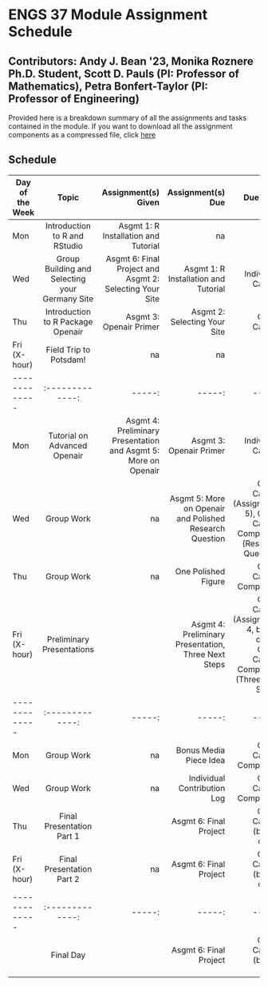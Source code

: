 # ENGS 37 Module Assignment Schedule #

## Contributors: Andy J. Bean '23, Monika Roznere Ph.D. Student, Scott D. Pauls (PI: Professor of Mathematics), Petra Bonfert-Taylor (PI: Professor of Engineering)

Provided here is a breakdown summary of all the assignments and tasks contained in the module. If you want to download all the assignment components as a compressed file, click [here](link)

## Schedule ##
|Day of the Week|Topic          |Assignment(s) Given|Assignment(s) Due|Due Type|
| ------------- |:-------------:| -----:| -----:| -----:|
|Mon|Introduction to R and RStudio|Asgmt 1: R Installation and Tutorial| na | na |
|Wed|Group Building and Selecting your Germany Site |Asgmt 6: Final Project and Asgmt 2: Selecting Your Site|Asgmt 1: R Installation and Tutorial|Individual Canvas|
|Thu|Introduction to R Package Openair|Asgmt 3: Openair Primer|Asgmt 2: Selecting Your Site|Group Canvas|
|Fri (X-hour)|Field Trip to Potsdam!| na | na | na |
| ------------- |:-------------:| -----:| -----:| -----:|
|Mon|Tutorial on Advanced Openair|Asgmt 4: Preliminary Presentation and Asgmt 5: More on Openair|Asgmt 3: Openair Primer|Individual Canvas|
|Wed|Group Work| na |Asgmt 5: More on Openair and Polished Research Question|Group Canvas (Assignment 5), Group Canvas Completion (Research Question)|
|Thu|Group Work| na |One Polished Figure|Group Canvas Completion|
|Fri (X-hour)|Preliminary Presentations||Asgmt 4: Preliminary Presentation, Three Next Steps|Group Canvas (Assignment 4, before class), Group Canvas Completion (Three Next Steps)|
| ------------- |:-------------:| -----:| -----:| -----:|
|Mon|Group Work| na |Bonus Media Piece Idea|Group Canvas Completion|
|Wed|Group Work| na |Individual Contribution Log|Group Canvas Completion|
|Thu|Final Presentation Part 1||Asgmt 6: Final Project|Group Canvas (before class)|
|Fri (X-hour)|Final Presentation Part 2| na |Asgmt 6: Final Project|Group Canvas (before class)|
| ------------- |:-------------:| -----:| -----:| -----:|
||Final Day||Asgmt 6: Final Project|Group Canvas (before Gala)







